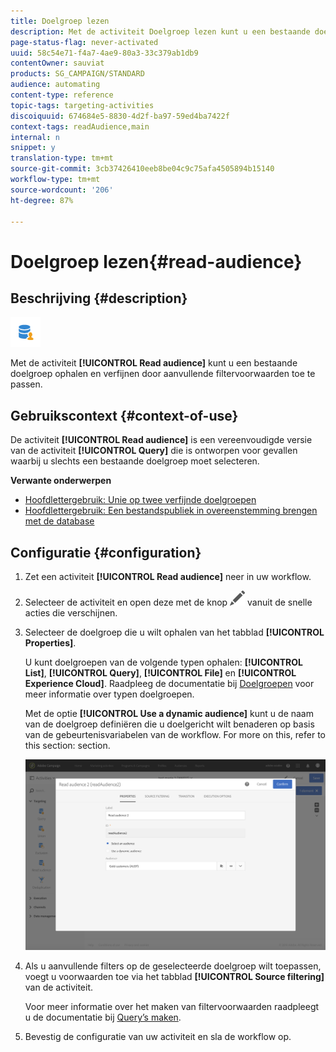 ```yaml
---
title: Doelgroep lezen
description: Met de activiteit Doelgroep lezen kunt u een bestaande doelgroep ophalen en verfijnen door aanvullende filtervoorwaarden toe te passen.
page-status-flag: never-activated
uuid: 58c54e71-f4a7-4ae9-80a3-33c379ab1db9
contentOwner: sauviat
products: SG_CAMPAIGN/STANDARD
audience: automating
content-type: reference
topic-tags: targeting-activities
discoiquuid: 674684e5-8830-4d2f-ba97-59ed4ba7422f
context-tags: readAudience,main
internal: n
snippet: y
translation-type: tm+mt
source-git-commit: 3cb37426410eeb8be04c9c75afa4505894b15140
workflow-type: tm+mt
source-wordcount: '206'
ht-degree: 87%

---
```



# Doelgroep lezen{#read-audience}

## Beschrijving {#description}

![](assets/prefill.png)

Met de activiteit **[!UICONTROL Read audience]** kunt u een bestaande doelgroep ophalen en verfijnen door aanvullende filtervoorwaarden toe te passen.

## Gebruikscontext {#context-of-use}

De activiteit **[!UICONTROL Read audience]** is een vereenvoudigde versie van de activiteit **[!UICONTROL Query]** die is ontworpen voor gevallen waarbij u slechts een bestaande doelgroep moet selecteren.

**Verwante onderwerpen**

* [Hoofdlettergebruik: Unie op twee verfijnde doelgroepen](../../automating/using/union-on-two-refined-audiences.md)
* [Hoofdlettergebruik: Een bestandspubliek in overeenstemming brengen met de database](../../automating/using/reconcile-file-audience-with-database.md)

## Configuratie {#configuration}

1. Zet een activiteit **[!UICONTROL Read audience]** neer in uw workflow.
1. Selecteer de activiteit en open deze met de knop ![](assets/edit_darkgrey-24px.png) vanuit de snelle acties die verschijnen.
1. Selecteer de doelgroep die u wilt ophalen van het tabblad **[!UICONTROL Properties]**.

   U kunt doelgroepen van de volgende typen ophalen: **[!UICONTROL List]**, **[!UICONTROL Query]**, **[!UICONTROL File]** en **[!UICONTROL Experience Cloud]**. Raadpleeg de documentatie bij [Doelgroepen](../../audiences/using/about-audiences.md) voor meer informatie over typen doelgroepen.

   Met de optie **[!UICONTROL Use a dynamic audience]** kunt u de naam van de doelgroep definiëren die u doelgericht wilt benaderen op basis van de gebeurtenisvariabelen van de workflow. For more on this, refer to this section: [](../../automating/using/customizing-workflow-external-parameters.md) section.

   ![](assets/readaudience_activity1.png)

1. Als u aanvullende filters op de geselecteerde doelgroep wilt toepassen, voegt u voorwaarden toe via het tabblad **[!UICONTROL Source filtering]** van de activiteit.

   Voor meer informatie over het maken van filtervoorwaarden raadpleegt u de documentatie bij [Query’s maken](../../automating/using/editing-queries.md#creating-queries).

1. Bevestig de configuratie van uw activiteit en sla de workflow op.
